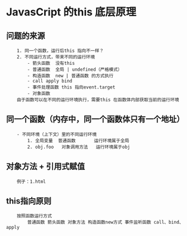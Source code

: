 #   JavasCript 的this 底层原理

##  问题的来源
        1. 同一个函数，运行后this 指向不一样？
        2. 不同运行方式，带来不同的运行环境
            - 箭头函数  没有this
            - 普通函数  全局 | undefined（严格模式）
            - 构造函数  new | 普通函数 的方式执行
            - call apply bind
            - 事件处理函数 this 指向event.target
            - 对象函数
        由于函数可以在不同的运行环境执行，需要this 在函数体内部获取当前的运行环境

##  同一个函数（内存中，同一个函数体只有一个地址）
        - 不同环境（上下文）里的不同运行环境
            1. 全局变量  普通函数       运行环境属于全局
            2. obj.foo   对象调用方法   运行环境属于obj

##  对象方法 + 引用式赋值 
        例子：1.html

##  this指向原则 
        按照函数运行方式
            普通函数 箭头函数 对象方法 构造函数new方式 事件监听函数 call、bind、apply

